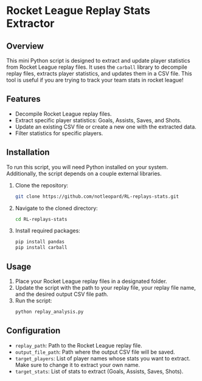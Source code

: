 
# Rocket League Replay Stats Extractor

## Overview
This mini Python script is designed to extract and update player statistics from Rocket League replay files. It uses the `carball` library to decompile replay files, extracts player statistics, and updates them in a CSV file. This tool is useful if you are trying to track your team stats in rocket league!

## Features
- Decompile Rocket League replay files.
- Extract specific player statistics: Goals, Assists, Saves, and Shots.
- Update an existing CSV file or create a new one with the extracted data.
- Filter statistics for specific players.

## Installation
To run this script, you will need Python installed on your system. Additionally, the script depends on a couple external libraries.

1. Clone the repository:
   ```bash
   git clone https://github.com/notleopard/RL-replays-stats.git
   ```
2. Navigate to the cloned directory:
   ```bash
   cd RL-replays-stats
   ```
3. Install required packages:
   ```bash
   pip install pandas
   pip install carball
   ```

## Usage
1. Place your Rocket League replay files in a designated folder.
2. Update the script with the path to your replay file, your replay file name, and the desired output CSV file path.
3. Run the script:
   ```bash
   python replay_analysis.py
   ```

## Configuration
- `replay_path`: Path to the Rocket League replay file.
- `output_file_path`: Path where the output CSV file will be saved.
- `target_players`: List of player names whose stats you want to extract. Make sure to change it to extract your own name.
- `target_stats`: List of stats to extract (Goals, Assists, Saves, Shots).

